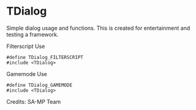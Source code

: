 # TDialog
Simple dialog usage and functions.
This is created for entertainment and testing a 
framework.


Filterscript Use
```
#define TDialog_FILTERSCRIPT
#include <TDialog>
```
Gamemode Use
```
#define TDialog_GAMEMODE
#include <TDialog>
```

Credits: SA-MP Team
